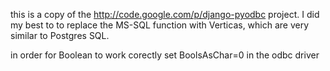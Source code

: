 this is a copy of the http://code.google.com/p/django-pyodbc project. I did my best to to replace the MS-SQL function with Verticas, which are very similar to Postgres SQL.

in order for Boolean to work corectly set BoolsAsChar=0 in the odbc driver